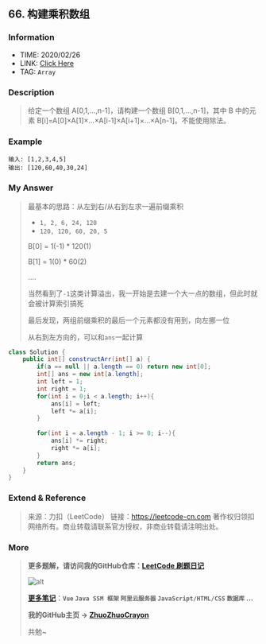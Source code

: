 ## 66. 构建乘积数组

### Information

* TIME: 2020/02/26
* LINK: [Click Here](https://leetcode-cn.com/problems/gou-jian-cheng-ji-shu-zu-lcof/)
* TAG: `Array`

### Description

> 给定一个数组 A[0,1,…,n-1]，请构建一个数组 B[0,1,…,n-1]，其中 B 中的元素 B[i]=A[0]×A[1]×…×A[i-1]×A[i+1]×…×A[n-1]。不能使用除法。
>

### Example

```text
输入: [1,2,3,4,5]
输出: [120,60,40,30,24]
```

### My Answer

> 最基本的思路：从左到右/从右到左求一遍前缀乘积
>
> * `1, 2, 6, 24, 120`
> * `120, 120, 60, 20, 5`
>
> B[0] = 1(-1) * 120(1)
>
> B[1] = 1(0) * 60(2)
>
> ....
>
> 当然看到了`-1`这类计算溢出，我一开始是去建一个大一点的数组，但此时就会被计算索引搞死
>
> 最后发现，两组前缀乘积的最后一个元素都没有用到，向左挪一位
>
> 从右到左方向的，可以和`ans`一起计算

```java
class Solution {
    public int[] constructArr(int[] a) {
        if(a == null || a.length == 0) return new int[0];
        int[] ans = new int[a.length];
        int left = 1;
        int right = 1;
        for(int i = 0;i < a.length; i++){
            ans[i] = left;
            left *= a[i];
        }
        
        for(int i = a.length - 1; i >= 0; i--){
            ans[i] *= right;
            right *= a[i];
        }
        return ans;
    }
}
```

### Extend & Reference

> 来源：力扣（LeetCode）
> 链接：https://leetcode-cn.com
> 著作权归领扣网络所有。商业转载请联系官方授权，非商业转载请注明出处。

### More

> **更多题解，请访问我的GitHub仓库：[LeetCode 刷题日记](https://github.com/ZhuoZhuoCrayon/my-Nodes/blob/master/Daily/README_2020.md)**
>
> ![alt](https://raw.githubusercontent.com/ZhuoZhuoCrayon/my-Nodes/master/Daily/img/mynode.png)
>
> [**更多笔记**](https://github.com/ZhuoZhuoCrayon/my-Nodes)：**`Vue` `Java SSM 框架` `阿里云服务器` `JavaScript/HTML/CSS`   `数据库` ...**
>
> **我的GitHub主页 -> [ZhuoZhuoCrayon](https://github.com/ZhuoZhuoCrayon)**
>
> 共勉~

